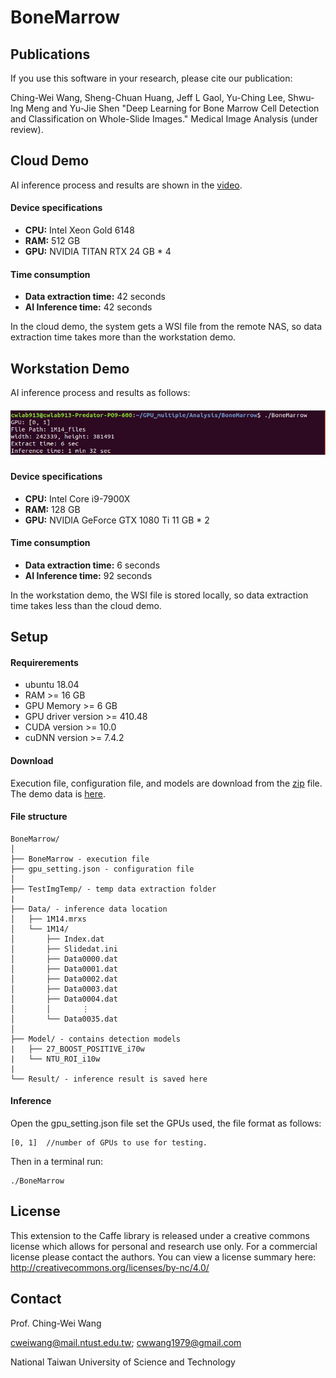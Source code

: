 # BoneMarrow

## Publications
If you use this software in your research, please cite our publication:  
  
Ching-Wei Wang, Sheng-Chuan Huang, Jeff L Gaol, Yu-Ching Lee, Shwu-Ing Meng and Yu-Jie Shen "Deep Learning for Bone Marrow Cell Detection and Classification on Whole-Slide Images." Medical Image Analysis (under review). 


## Cloud Demo
AI inference process and results are shown in the [video](https://drive.google.com/file/d/1-qkil0xDLDo30YNlEiOTp1xDQ77uSipf/view?usp=sharing).

#### Device specifications
- **CPU:** Intel Xeon Gold 6148
- **RAM:** 512 GB
- **GPU:** NVIDIA TITAN RTX 24 GB * 4

#### Time consumption
- **Data extraction time:** 42 seconds
- **AI Inference time:** 42 seconds

In the cloud demo, the system gets a WSI file from the remote NAS, so data extraction time takes more than the workstation demo.


## Workstation Demo
AI inference process and results as follows:   
##### ![result](result_screenshot.png)

#### Device specifications
- **CPU:** Intel Core i9-7900X
- **RAM:** 128 GB
- **GPU:** NVIDIA GeForce GTX 1080 Ti 11 GB * 2

#### Time consumption
- **Data extraction time:** 6 seconds
- **AI Inference time:** 92 seconds

In the workstation demo, the WSI file is stored locally, so data extraction time takes less than the cloud demo.


## Setup

#### Requirerements
- ubuntu 18.04
- RAM >= 16 GB
- GPU Memory >= 6 GB
- GPU driver version >= 410.48
- CUDA version >= 10.0
- cuDNN version >= 7.4.2

#### Download
Execution file, configuration file, and models are download from the [zip](https://drive.google.com/file/d/18fGMoaZSL8J0Wu63gKZRFKGEtlhRZ-Ch/view?usp=sharing) file.  
The demo data is [here](https://drive.google.com/file/d/1-g-FOBLqyhsjwBQCVsQ3WlAwQmBpvHV9/view?usp=sharing).

#### File structure
```
BoneMarrow/
│
├── BoneMarrow - execution file
├── gpu_setting.json - configuration file
│
├── TestImgTemp/ - temp data extraction folder
|
├── Data/ - inference data location
│   ├── 1M14.mrxs
│   └── 1M14/
│       ├── Index.dat
│       ├── Slidedat.ini
│       ├── Data0000.dat
│       ├── Data0001.dat
│       ├── Data0002.dat
│       ├── Data0003.dat
│       ├── Data0004.dat
│       │       ⋮
│       └── Data0035.dat
│
├── Model/ - contains detection models
|   ├── 27_BOOST_POSITIVE_i70w
|   └── NTU_ROI_i10w
|
└── Result/ - inference result is saved here

```

#### Inference
Open the gpu_setting.json file set the GPUs used, the file format as follows:  
```
[0, 1]	//number of GPUs to use for testing.
```

Then in a terminal run:  
```
./BoneMarrow
```


## License
This extension to the Caffe library is released under a creative commons license which allows for personal and research use only. For a commercial license please contact the authors. You can view a license summary here:  
http://creativecommons.org/licenses/by-nc/4.0/


## Contact
Prof. Ching-Wei Wang  
  
cweiwang@mail.ntust.edu.tw; cwwang1979@gmail.com  
  
National Taiwan University of Science and Technology

